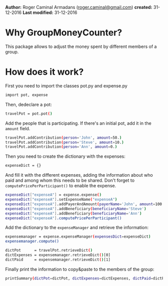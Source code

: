 **Author:**
  Roger Caminal Armadans (roger.caminal@gmail.com)
**created:**  31-12-2016
**Last modified:** 31-12-2016

# Why GroupMoneyCounter?

This package allows to adjust the money spent by different members of a group.

# How does it work?

First you need to import the classes pot.py and expense.py 

```bash
import pot, expense
```

Then, dedeclare a pot:

```bash
travelPot = pot.pot()
```

Add the people that is participating. If there's an initial pot, add it in the `amount` field.

```bash
travelPot.addContribution(person='John', amount=50.)
travelPot.addContribution(person='Steve', amount=10.)
travelPot.addContribution(person='Ann', amount=0.)
```

Then you need to create the dictionary with the expenses:

```bash
expenseDict = {}
```

And fill it with the different expenses, adding the information about who paid and among whom this needs to be shared. Don't forget to `computePricePerParticipant()` to enable the expense.

```bash
expenseDict["expenseA"] = expense.expense()
expenseDict["expenseA"].setExpenseName("expenseA")
expenseDict["expenseA"].addPayerAndAmount(payerName='John', amount=100.)
expenseDict["expenseA"].addBeneficiary(beneficiaryName='Steve')
expenseDict["expenseA"].addBeneficiary(beneficiaryName='Ann')
expenseDict["expenseA"].computePricePerParticipant()
```

Add the dictionary to the `expenseManager` and retrieve the information:

```bash
expensemanager = expense.expenseManager(expensesDict=expenseDict)
expensemanager.compute()

dictPot      = travelPot.retrieveDict()
dictExpenses = expensemanager.retrieveDict()[0]
dictPaid     = expensemanager.retrieveDict()[1]
```

Finally print the information to copy&paste to the members of the group:

```bash
printSummary(dictPot=dictPot, dictExpenses=dictExpenses, dictPaid=dictPaid)
```

